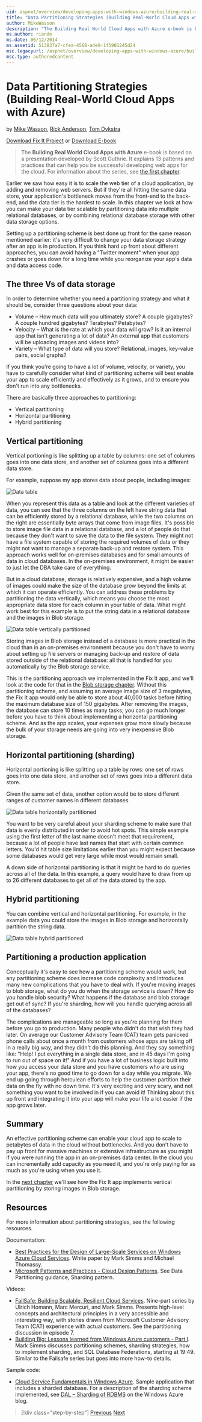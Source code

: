 ```yaml
---
uid: aspnet/overview/developing-apps-with-windows-azure/building-real-world-cloud-apps-with-windows-azure/data-partitioning-strategies
title: "Data Partitioning Strategies (Building Real-World Cloud Apps with Azure) | Microsoft Docs"
author: MikeWasson
description: "The Building Real World Cloud Apps with Azure e-book is based on a presentation developed by Scott Guthrie. It explains 13 patterns and practices that can he..."
ms.author: riande
ms.date: 06/12/2014
ms.assetid: 513837a7-cfea-4568-a4e9-1f5901245d24
msc.legacyurl: /aspnet/overview/developing-apps-with-windows-azure/building-real-world-cloud-apps-with-windows-azure/data-partitioning-strategies
msc.type: authoredcontent
---
```

# Data Partitioning Strategies (Building Real-World Cloud Apps with Azure)

by [Mike Wasson](https://github.com/MikeWasson), [Rick Anderson]((https://twitter.com/RickAndMSFT)), [Tom Dykstra](https://github.com/tdykstra)

[Download Fix It Project](https://code.msdn.microsoft.com/Fix-It-app-for-Building-cdd80df4) or [Download E-book](https://blogs.msdn.com/b/microsoft_press/archive/2014/07/23/free-ebook-building-cloud-apps-with-microsoft-azure.aspx)

> The **Building Real World Cloud Apps with Azure** e-book is based on a presentation developed by Scott Guthrie. It explains 13 patterns and practices that can help you be successful developing web apps for the cloud. For information about the series, see [the first chapter](introduction.md).

Earlier we saw how easy it is to scale the web tier of a cloud application, by adding and removing web servers. But if they're all hitting the same data store, your application's bottleneck moves from the front-end to the back-end, and the data tier is the hardest to scale. In this chapter we look at how you can make your data tier scalable by partitioning data into multiple relational databases, or by combining relational database storage with other data storage options.

Setting up a partitioning scheme is best done up front for the same reason mentioned earlier: it's very difficult to change your data storage strategy after an app is in production. If you think hard up front about different approaches, you can avoid having a "Twitter moment" when your app crashes or goes down for a long time while you reorganize your app's data and data access code.

## The three Vs of data storage

In order to determine whether you need a partitioning strategy and what it should be, consider three questions about your data:

- Volume – How much data will you ultimately store? A couple gigabytes? A couple hundred gigabytes? Terabytes? Petabytes?
- Velocity – What is the rate at which your data will grow? Is it an internal app that isn't generating a lot of data? An external app that customers will be uploading images and videos into?
- Variety – What type of data will you store? Relational, images, key-value pairs, social graphs?

If you think you're going to have a lot of volume, velocity, or variety, you have to carefully consider what kind of partitioning scheme will best enable your app to scale efficiently and effectively as it grows, and to ensure you don't run into any bottlenecks.

There are basically three approaches to partitioning:

- Vertical partitioning
- Horizontal partitioning
- Hybrid partitioning

## Vertical partitioning

Vertical portioning is like splitting up a table by columns: one set of columns goes into one data store, and another set of columns goes into a different data store.

For example, suppose my app stores data about people, including images:

![Data table](data-partitioning-strategies/_static/image1.png)

When you represent this data as a table and look at the different varieties of data, you can see that the three columns on the left have string data that can be efficiently stored by a relational database, while the two columns on the right are essentially byte arrays that come from image files. It's possible to store image file data in a relational database, and a lot of people do that because they don't want to save the data to the file system. They might not have a file system capable of storing the required volumes of data or they might not want to manage a separate back-up and restore system. This approach works well for on-premises databases and for small amounts of data in cloud databases. In the on-premises environment, it might be easier to just let the DBA take care of everything.

But in a cloud database, storage is relatively expensive, and a high volume of images could make the size of the database grow beyond the limits at which it can operate efficiently. You can address these problems by partitioning the data vertically, which means you choose the most appropriate data store for each column in your table of data. What might work best for this example is to put the string data in a relational database and the images in Blob storage.

![Data table vertically partitioned](data-partitioning-strategies/_static/image2.png)

Storing images in Blob storage instead of a database is more practical in the cloud than in an on-premises environment because you don't have to worry about setting up file servers or managing back-up and restore of data stored outside of the relational database: all that is handled for you automatically by the Blob storage service.

This is the partitioning approach we implemented in the Fix It app, and we'll look at the code for that in the [Blob storage chapter](unstructured-blob-storage.md). Without this partitioning scheme, and assuming an average image size of 3 megabytes, the Fix It app would only be able to store about 40,000 tasks before hitting the maximum database size of 150 gigabytes. After removing the images, the database can store 10 times as many tasks; you can go much longer before you have to think about implementing a horizontal partitioning scheme. And as the app scales, your expenses grow more slowly because the bulk of your storage needs are going into very inexpensive Blob storage.

## Horizontal partitioning (sharding)

Horizontal portioning is like splitting up a table by rows: one set of rows goes into one data store, and another set of rows goes into a different data store.

Given the same set of data, another option would be to store different ranges of customer names in different databases.

![Data table horizontally partitioned](data-partitioning-strategies/_static/image3.png)

You want to be very careful about your sharding scheme to make sure that data is evenly distributed in order to avoid hot spots. This simple example using the first letter of the last name doesn't meet that requirement, because a lot of people have last names that start with certain common letters. You'd hit table size limitations earlier than you might expect because some databases would get very large while most would remain small.

A down side of horizontal partitioning is that it might be hard to do queries across all of the data. In this example, a query would have to draw from up to 26 different databases to get all of the data stored by the app.

## Hybrid partitioning

You can combine vertical and horizontal partitioning. For example, in the example data you could store the images in Blob storage and horizontally partition the string data.

![Data table hybrid partitioned](data-partitioning-strategies/_static/image4.png)

## Partitioning a production application

Conceptually it's easy to see how a partitioning scheme would work, but any partitioning scheme does increase code complexity and introduces many new complications that you have to deal with. If you're moving images to blob storage, what do you do when the storage service is down? How do you handle blob security? What happens if the database and blob storage get out of sync? If you're sharding, how will you handle querying across all of the databases?

The complications are manageable so long as you're planning for them before you go to production. Many people who didn't do that wish they had later. On average our Customer Advisory Team (CAT) team gets panicked phone calls about once a month from customers whose apps are taking off in a really big way, and they didn't do this planning. And they say something like: "Help! I put everything in a single data store, and in 45 days I'm going to run out of space on it!" And if you have a lot of business logic built into how you access your data store and you have customers who are using your app, there's no good time to go down for a day while you migrate. We end up going through herculean efforts to help the customer partition their data on the fly with no down time. It's very exciting and very scary, and not something you want to be involved in if you can avoid it! Thinking about this up front and integrating it into your app will make your life a lot easier if the app grows later.

## Summary

An effective partitioning scheme can enable your cloud app to scale to petabytes of data in the cloud without bottlenecks. And you don't have to pay up front for massive machines or extensive infrastructure as you might if you were running the app in an on-premises data center. In the cloud you can incrementally add capacity as you need it, and you're only paying for as much as you're using when you use it.

In the [next chapter](unstructured-blob-storage.md) we'll see how the Fix It app implements vertical partitioning by storing images in Blob storage.

## Resources

For more information about partitioning strategies, see the following resources.

Documentation:

- [Best Practices for the Design of Large-Scale Services on Windows Azure Cloud Services](https://msdn.microsoft.com/library/windowsazure/jj717232.aspx). White paper by Mark Simms and Michael Thomassy.
- [Microsoft Patterns and Practices - Cloud Design Patterns](https://msdn.microsoft.com/library/dn568099.aspx). See Data Partitioning guidance, Sharding pattern.

Videos:

- [FailSafe: Building Scalable, Resilient Cloud Services](https://channel9.msdn.com/Series/FailSafe). Nine-part series by Ulrich Homann, Marc Mercuri, and Mark Simms. Presents high-level concepts and architectural principles in a very accessible and interesting way, with stories drawn from Microsoft Customer Advisory Team (CAT) experience with actual customers. See the partitioning discussion in episode 7.
- [Building Big: Lessons learned from Windows Azure customers - Part I](https://channel9.msdn.com/Events/Build/2012/3-029). Mark Simms discusses partitioning schemes, sharding strategies, how to implement sharding, and SQL Database Federations, starting at 19:49. Similar to the Failsafe series but goes into more how-to details.

Sample code:

- [Cloud Service Fundamentals in Windows Azure](https://code.msdn.microsoft.com/Cloud-Service-Fundamentals-4ca72649). Sample application that includes a sharded database. For a description of the sharding scheme implemented, see [DAL – Sharding of RDBMS](https://blogs.msdn.com/b/windowsazure/archive/2013/09/05/dal-sharding-of-rdbms.aspx) on the Windows Azure blog.

> [!div class="step-by-step"]
> [Previous](data-storage-options.md)
> [Next](unstructured-blob-storage.md)
